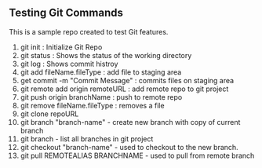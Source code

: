 ## Testing Git Commands

This is a sample repo created to test Git features.
1. git init : Initialize Git Repo
2. git status : Shows the status of the working directory
3. git log : Shows commit histroy
4. git add fileName.fileType : add file to staging area
5. get commit -m "Commit Message" : commits files on staging area
6. git remote add origin remoteURL : add remote repo to git project
7. git push origin branchName : push to remote repo
8. git remove fileName.fileType : removes a file
9. git clone repoURL
10. git branch "branch-name" - create new branch with copy of current branch
11. git branch - list all branches in git project
12. git checkout "branch-name" - used to checkout to the new branch.
13. git pull REMOTEALIAS BRANCHNAME - used to pull from remote branch